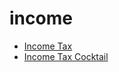 # income

 * [Income Tax](../index/i/income-tax-201046.json)
 * [Income Tax Cocktail](../index/i/income-tax-cocktail-358331.json)
